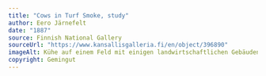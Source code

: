 ```yaml
---
title: "Cows in Turf Smoke, study"
author: Eero Järnefelt
date: "1887"
source: Finnish National Gallery
sourceUrl: "https://www.kansallisgalleria.fi/en/object/396890"
imageAlt: Kühe auf einem Feld mit einigen landwirtschaftlichen Gebäuden im Hintergrund
copyright: Gemingut
---
```

